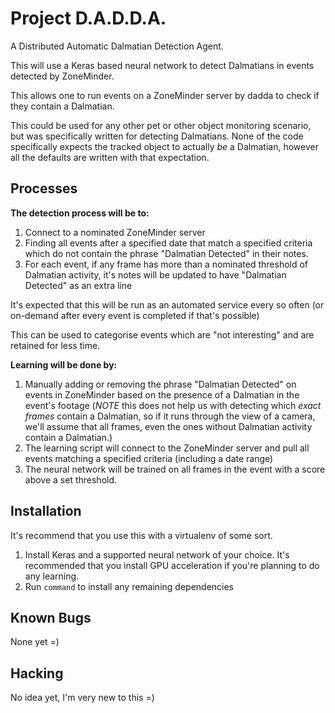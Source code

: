 Project D.A.D.D.A.
==================

A Distributed Automatic Dalmatian Detection Agent.

This will use a Keras based neural network to detect Dalmatians in events detected by ZoneMinder.

This allows one to run events on a ZoneMinder server by dadda to check if they contain a Dalmatian.

This could be used for any other pet or other object monitoring scenario, but was specifically written for detecting Dalmatians. None of the code specifically expects the tracked object to actually _be_ a Dalmatian, however all the defaults are written with that expectation.

Processes
---------

**The detection process will be to:**

1. Connect to a nominated ZoneMinder server
2. Finding all events after a specified date that match a specified criteria which do not contain the phrase "Dalmatian Detected" in their notes.
3. For each event, if any frame has more than a nominated threshold of Dalmatian activity, it's notes will be updated to have "Dalmatian Detected" as an extra line

It's expected that this will be run as an automated service every so often (or on-demand after every event is completed if that's possible)

This can be used to categorise events which are "not interesting" and are retained for less time.

**Learning will be done by:**

1. Manually adding or removing the phrase "Dalmatian Detected" on events in ZoneMinder based on the presence of a Dalmatian in the event's footage (*NOTE* this does not help us with detecting which _exact frames_ contain a Dalmatian, so if it runs through the view of a camera, we'll assume that all frames, even the ones without Dalmatian activity contain a Dalmatian.)
2. The learning script will connect to the ZoneMinder server and pull all events matching a specified criteria (including a date range)
3. The neural network will be trained on all frames in the event with a score above a set threshold.

Installation
------------

It's recommend that you use this with a virtualenv of some sort.

1. Install Keras and a supported neural network of your choice. It's recommended that you install GPU acceleration if you're planning to do any learning.
2. Run `command` to install any remaining dependencies

Known Bugs
----------

None yet =)

Hacking
-------

No idea yet, I'm very new to this =)
